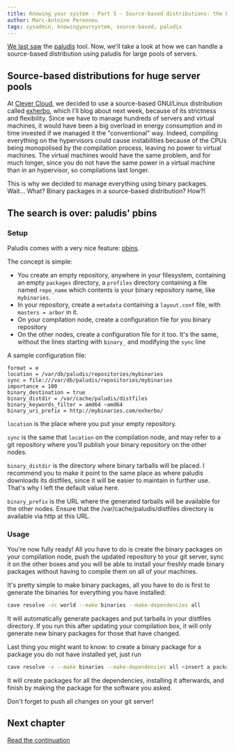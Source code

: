 ```yaml
---
title: Knowing your system - Part 5 - Source-based distributions: the binary way
author: Marc-Antoine Perennou
tags: sysadmin, knowingyoursystem, source-based, paludis
---
```


[We last saw](http://www.imagination-land.org/posts/2012-12-13-knowing-your-system---part-4---falling-in-love-with-paludis.html)
the [paludis](http://paludis.exherbo.org/) tool. Now, we'll take a look at how we can handle a source-based distribution
using paludis for large pools of servers.

## Source-based distributions for huge server pools

At [Clever Cloud](http://www.clever-cloud.com/en/), we decided to use a source-based GNU/Linux distribution called
[exherbo](http://www.exherbo.org/), which I'll blog about next week, because of its strictness and flexibility. Since we
have to manage hundreds of servers and virtual machines, it would have been a big overload in energy consumption and in
time invested if we managed it the "conventional" way. Indeed, compiling everything on the hypervisors could cause
instabilities because of the CPUs being monopolised by the compilation process, leaving no power to virtual machines.
The virtual machines would have the same problem, and for much longer, since you do not have the same power in a virtual
machine than in an hypervisor, so compilations last longer.

This is why we decided to manage everything using binary packages. Wait… What? Binary packages in a source-based
distribution? How?!

## The search is over: paludis' pbins

### Setup

Paludis comes with a very nice feature: [pbins](http://paludis.exherbo.org/overview/pbins.html).

The concept is simple:

* You create an empty repository, anywhere in your filesystem, containing an empty `packages` directory, a `profiles`
  directory containing a file named `repo_name` which contents is your binary repository name, like `mybinaries`.
* In your repository, create a `metadata` containing a `layout.conf` file, with `masters = arbor` in it.
* On your compilation node, create a configuration file for you binary repository
* On the other nodes, create a configuration file for it too. It's the same, without the lines starting with `binary_`
  and modifying the `sync` line

A sample configuration file:

    format = e
    location = /var/db/paludis/repositories/mybinaries
    sync = file:///var/db/paludis/repositories/mybinaries
    importance = 100
    binary_destination = true
    binary_distdir = /var/cache/paludis/distfiles
    binary_keywords_filter = amd64 ~amd64
    binary_uri_prefix = http://mybinaries.com/exherbo/

`location` is the place where you put your empty repository.

`sync` is the same that `location` on the compilation node, and may refer to a git repository where you'll publish your binary repository on the other nodes.

`binary_distdir` is the directory where binary tarballs will be placed. I recommend you to make it point to the same place
as where paludis downloads its distfiles, since it will be easier to maintain in further use. That's why I left the
default value here.

`binary_prefix` is the URL where the generated tarballs will be available for the other nodes. Ensure that the
/var/cache/paludis/distfiles directory is available via http at this URL.

### Usage

You're now fully ready! All you have to do is create the binary packages on your compilation node, push the updated
repository to your git server, sync it on the other boxes and you will be able to install your freshly made binary
packages without having to compile them on all of your machines.

It's pretty simple to make binary packages, all you have to do is first to generate the binaries for everything you have
installed:

```bash
cave resolve -xc world --make binaries --make-dependencies all
```

It will automatically generate packages and put tarballs in your distfiles directory. If you run this after updating
your compilation box, it will only generate new binary packages for those that have changed.

Last thing you might want to know: to create a binary package for a package you do not have installed yet, just run

```bash
cave resolve -x --make binaries --make-dependencies all <insert a package name here>
```

It will create packages for all the dependencies, installing it afterwards, and finish by making the package for the
software you asked.

Don't forget to push all changes on your git server!

## Next chapter

[Read the continuation](http://www.imagination-land.org/posts/2012-12-27-knowing-your-system---part-6---source-based-distributions-discovering-exherbo.html)
